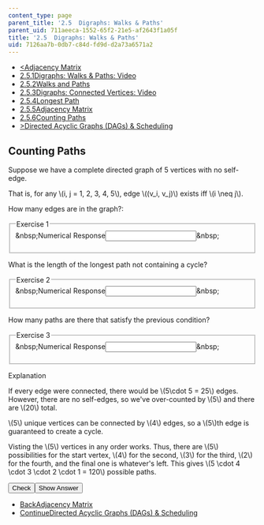 ```yaml
---
content_type: page
parent_title: '2.5  Digraphs: Walks & Paths'
parent_uid: 711aeeca-1552-65f2-21e5-af2643f1a05f
title: '2.5  Digraphs: Walks & Paths'
uid: 7126aa7b-0db7-c84d-fd9d-d2a73a6571a2
---
```

<ul class="navigation pagination"><li id="top_bck_btn"><a href='/courses/electrical-engineering-and-computer-science/6-042j-mathematics-for-computer-science-spring-2015/structures/tp6-3/adjacency-matrix';><<span>Adjacency Matrix</span></a></li><li id="flp_btn_1" ><a href='/courses/electrical-engineering-and-computer-science/6-042j-mathematics-for-computer-science-spring-2015/structures/tp6-3'>2.5.1<span>Digraphs: Walks &amp; Paths: Video</span></a></li><li id="flp_btn_2" ><a href='/courses/electrical-engineering-and-computer-science/6-042j-mathematics-for-computer-science-spring-2015/structures/tp6-3/vertical-5a67aa9a3a6d'>2.5.2<span>Walks and Paths</span></a></li><li id="flp_btn_3" ><a href='/courses/electrical-engineering-and-computer-science/6-042j-mathematics-for-computer-science-spring-2015/structures/tp6-3/vertical-2c95b0b170e2'>2.5.3<span>Digraphs: Connected Vertices: Video</span></a></li><li id="flp_btn_4" ><a href='/courses/electrical-engineering-and-computer-science/6-042j-mathematics-for-computer-science-spring-2015/structures/tp6-3/vertical-588ea67bd5d7'>2.5.4<span>Longest Path</span></a></li><li id="flp_btn_5" ><a href='/courses/electrical-engineering-and-computer-science/6-042j-mathematics-for-computer-science-spring-2015/structures/tp6-3/adjacency-matrix'>2.5.5<span>Adjacency Matrix</span></a></li><li id="flp_btn_6" class="button_selected"><a href='/courses/electrical-engineering-and-computer-science/6-042j-mathematics-for-computer-science-spring-2015/structures/tp6-3/counting-paths'>2.5.6<span>Counting Paths</span></a></li><li id="top_continue_btn"><a href='/courses/electrical-engineering-and-computer-science/6-042j-mathematics-for-computer-science-spring-2015/structures/tp7-1';>><span>Directed Acyclic Graphs (DAGs) &amp; Scheduling</span></a></li></ul><h2 class="subhead">Counting Paths</h2><div class="self_assessment">
<p display_name="Counting Paths" url_name="Counting_Paths_1">Suppose we have a complete directed graph of 5 vertices with no self-edge.</p>
<p display_name="Counting Paths" url_name="Counting_Paths_2">That is, for any \(i, j = 1, 2, 3, 4, 5\), edge \((v_i, v_j)\) exists iff \(i \neq j\).</p>
<div id="Q1_div" class="problem_question"><p display_name="Counting Paths" url_name="Counting_Paths_3">How many edges are in the graph?:</p><fieldset><legend class="visually-hidden">Exercise 1</legend><div class="choice"><label id="Q1_label"><span id="Q1_aria_status" tabindex="-1" class="visually-hidden">&amp;nbsp;</span><span class="visually-hidden">Numerical Response</span><input type="text" id="Q1_input" value="" onkeypress="numericTypedOrDropDownSelected(1)" class="problem_text_input"><input type="hidden" id="Q1_ans" value="20"><input type="hidden" id="Q1_tolerance" value="0"><span id="Q1_normal_status" class="nostatus" aria-hidden="true">&amp;nbsp;</span></label></div><p id="S1_ans" tabindex="-1" class="problem_answer"></p></fieldset></div><div id="Q2_div" class="problem_question"><p display_name="Counting Paths" url_name="Counting_Paths_5">What is the length of the longest path not containing a cycle?</p><fieldset><legend class="visually-hidden">Exercise 2</legend><div class="choice"><label id="Q2_label"><span id="Q2_aria_status" tabindex="-1" class="visually-hidden">&amp;nbsp;</span><span class="visually-hidden">Numerical Response</span><input type="text" id="Q2_input" value="" onkeypress="numericTypedOrDropDownSelected(2)" class="problem_text_input"><input type="hidden" id="Q2_ans" value="4"><input type="hidden" id="Q2_tolerance" value="0"><span id="Q2_normal_status" class="nostatus" aria-hidden="true">&amp;nbsp;</span></label></div><p id="S2_ans" tabindex="-1" class="problem_answer"></p></fieldset></div><div id="Q3_div" class="problem_question"><p display_name="Counting Paths" url_name="Counting_Paths_7">How many paths are there that satisfy the previous condition?</p><fieldset><legend class="visually-hidden">Exercise 3</legend><div class="choice"><label id="Q3_label"><span id="Q3_aria_status" tabindex="-1" class="visually-hidden">&amp;nbsp;</span><span class="visually-hidden">Numerical Response</span><input type="text" id="Q3_input" value="" onkeypress="numericTypedOrDropDownSelected(3)" class="problem_text_input"><input type="hidden" id="Q3_ans" value="120"><input type="hidden" id="Q3_tolerance" value="0"><span id="Q3_normal_status" class="nostatus" aria-hidden="true">&amp;nbsp;</span></label></div><p id="S3_ans" tabindex="-1" class="problem_answer"></p></fieldset></div><div id="S1_div" class="problem_solution" tabindex="-1" display_name="Counting Paths" url_name="Counting_Paths_9">
<div class="detailed-solution">
<p>Explanation</p>
<p>If every edge were connected, there would be \(5\cdot 5 = 25\) edges. However, there are no self-edges, so we've over-counted by \(5\) and there are \(20\) total.</p>
<p>\(5\) unique vertices can be connected by \(4\) edges, so a \(5\)th edge is guaranteed to create a cycle.</p>
<p>Visting the \(5\) vertices in any order works. Thus, there are \(5\) possibilities for the start vertex, \(4\) for the second, \(3\) for the third, \(2\) for the fourth, and the final one is whatever's left. This gives \(5 \cdot 4 \cdot 3 \cdot 2 \cdot 1 = 120\) possible paths.</p>
</div>
</div><div class="action"><button id="Q1_button" onclick="checkAnswer({1: 'numerical', 2: 'numerical', 3: 'numerical'})" class="problem_mo_button">Check</button><button id="Q1_button_show" onclick="showHideSolution({1: 'numerical', 2: 'numerical', 3: 'numerical'}, 1, [1])" class="problem_mo_button">Show Answer</button></div></div><ul class="navigation progress"><li id="bck_btn"><a href='/courses/electrical-engineering-and-computer-science/6-042j-mathematics-for-computer-science-spring-2015/structures/tp6-3/adjacency-matrix';>Back<span>Adjacency Matrix</span></a></li><li id="continue_btn"><a href='/courses/electrical-engineering-and-computer-science/6-042j-mathematics-for-computer-science-spring-2015/structures/tp7-1';>Continue<span>Directed Acyclic Graphs (DAGs) &amp; Scheduling</span></a></li></ul>